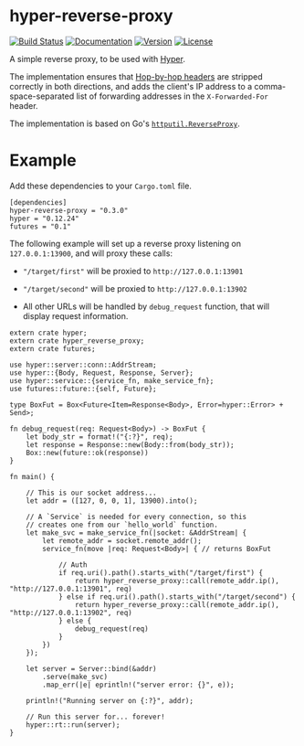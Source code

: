 
# hyper-reverse-proxy

[![Build Status](https://travis-ci.org/brendanzab/hyper-reverse-proxy.svg?branch=master)](https://travis-ci.org/brendanzab/hyper-reverse-proxy)
[![Documentation](https://docs.rs/hyper-reverse-proxy/badge.svg)](https://docs.rs/hyper-reverse-proxy)
[![Version](https://img.shields.io/crates/v/hyper-reverse-proxy.svg)](https://crates.io/crates/hyper-reverse-proxy)
[![License](https://img.shields.io/crates/l/hyper-reverse-proxy.svg)](https://github.com/brendanzab/hyper-reverse-proxy/blob/master/LICENSE)

A simple reverse proxy, to be used with [Hyper].

The implementation ensures that [Hop-by-hop headers] are stripped correctly in both directions,
and adds the client's IP address to a comma-space-separated list of forwarding addresses in the
`X-Forwarded-For` header.

The implementation is based on Go's [`httputil.ReverseProxy`].

[Hyper]: http://hyper.rs/
[Hop-by-hop headers]: http://www.w3.org/Protocols/rfc2616/rfc2616-sec13.html
[`httputil.ReverseProxy`]: https://golang.org/pkg/net/http/httputil/#ReverseProxy

# Example

Add these dependencies to your `Cargo.toml` file.

```
[dependencies]
hyper-reverse-proxy = "0.3.0"
hyper = "0.12.24"
futures = "0.1"
```

The following example will set up a reverse proxy listening on `127.0.0.1:13900`,
and will proxy these calls:

* `"/target/first"` will be proxied to `http://127.0.0.1:13901`

* `"/target/second"` will be proxied to `http://127.0.0.1:13902`

* All other URLs will be handled by `debug_request` function, that will display request information.

```rust,no_run
extern crate hyper;
extern crate hyper_reverse_proxy;
extern crate futures;

use hyper::server::conn::AddrStream;
use hyper::{Body, Request, Response, Server};
use hyper::service::{service_fn, make_service_fn};
use futures::future::{self, Future};

type BoxFut = Box<Future<Item=Response<Body>, Error=hyper::Error> + Send>;

fn debug_request(req: Request<Body>) -> BoxFut {
    let body_str = format!("{:?}", req);
    let response = Response::new(Body::from(body_str));
    Box::new(future::ok(response))
}

fn main() {

    // This is our socket address...
    let addr = ([127, 0, 0, 1], 13900).into();

    // A `Service` is needed for every connection, so this
    // creates one from our `hello_world` function.
    let make_svc = make_service_fn(|socket: &AddrStream| {
        let remote_addr = socket.remote_addr();
        service_fn(move |req: Request<Body>| { // returns BoxFut

            // Auth
            if req.uri().path().starts_with("/target/first") {
                return hyper_reverse_proxy::call(remote_addr.ip(), "http://127.0.0.1:13901", req)
            } else if req.uri().path().starts_with("/target/second") {
                return hyper_reverse_proxy::call(remote_addr.ip(), "http://127.0.0.1:13902", req)
            } else {
                debug_request(req)
            }
        })
    });

    let server = Server::bind(&addr)
        .serve(make_svc)
        .map_err(|e| eprintln!("server error: {}", e));

    println!("Running server on {:?}", addr);

    // Run this server for... forever!
    hyper::rt::run(server);
}
```
